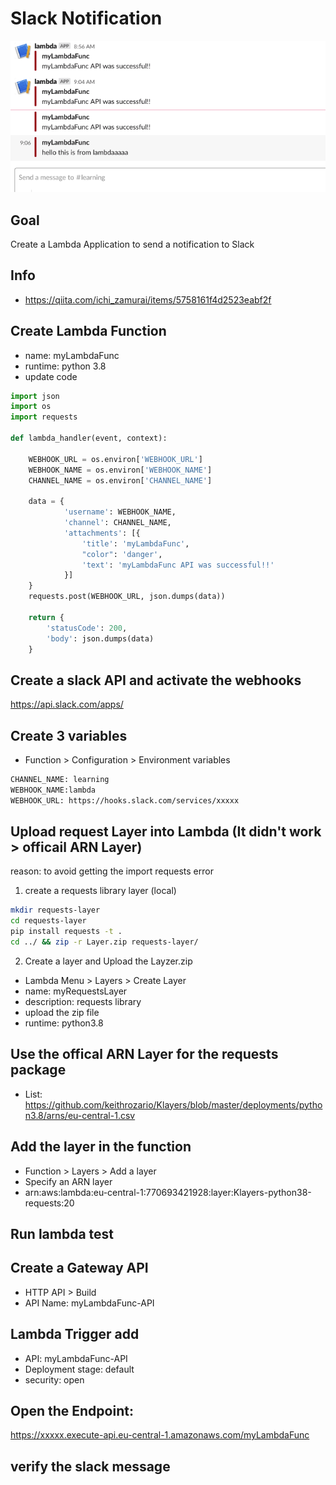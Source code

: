 # Slack Notification
![GitHub Logo](/images/lambda-slack.png)
## Goal
Create a Lambda Application to send a notification to Slack

## Info
- https://qiita.com/ichi_zamurai/items/5758161f4d2523eabf2f

## Create Lambda Function

- name: myLambdaFunc
- runtime: python 3.8
- update code

```python
import json
import os
import requests

def lambda_handler(event, context):

    WEBHOOK_URL = os.environ['WEBHOOK_URL']
    WEBHOOK_NAME = os.environ['WEBHOOK_NAME']
    CHANNEL_NAME = os.environ['CHANNEL_NAME']

    data = {
            'username': WEBHOOK_NAME,
            'channel': CHANNEL_NAME,
            'attachments': [{
                'title': 'myLambdaFunc',
                "color": 'danger',
                'text': 'myLambdaFunc API was successful!!'
            }]
    }
    requests.post(WEBHOOK_URL, json.dumps(data))

    return {
        'statusCode': 200,
        'body': json.dumps(data)
    }
```


## Create a slack API and activate the webhooks

https://api.slack.com/apps/

## Create 3 variables
- Function >  Configuration > Environment variables

```bash
CHANNEL_NAME: learning
WEBHOOK_NAME:lambda
WEBHOOK_URL: https://hooks.slack.com/services/xxxxx
```

## Upload request Layer into Lambda (It didn't work > officail ARN Layer)
reason: to avoid getting the import requests error

1. create a requests library layer (local)

```bash
mkdir requests-layer
cd requests-layer
pip install requests -t . 
cd ../ && zip -r Layer.zip requests-layer/
```

2. Create a layer and Upload the Layzer.zip
- Lambda Menu > Layers > Create Layer
- name: myRequestsLayer
- description: requests library
- upload the zip file
- runtime: python3.8


## Use the offical ARN Layer for the requests package

- List:
https://github.com/keithrozario/Klayers/blob/master/deployments/python3.8/arns/eu-central-1.csv


## Add the layer in the function
- Function > Layers > Add a layer
- Specify an ARN layer
- arn:aws:lambda:eu-central-1:770693421928:layer:Klayers-python38-requests:20

## Run lambda test

## Create a Gateway API
- HTTP API > Build
- API Name: myLambdaFunc-API

## Lambda Trigger add
- API: myLambdaFunc-API
- Deployment stage: default
- security: open

## Open the Endpoint:
https://xxxxx.execute-api.eu-central-1.amazonaws.com/myLambdaFunc

## verify the slack message
